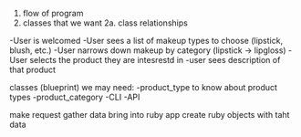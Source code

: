 1. flow of program
2. classes that we want 
  2a. class relationships


-User is welcomed
-User sees a list of makeup types to choose (lipstick, blush, etc.)
-User narrows down makeup by category (lipstick -> lipgloss)
-User selects the product they are intesrestd in 
-user sees description of that product


classes (blueprint) we may need: 
-product_type
  to know about product types
-product_category 
-CLI 
-API


make request
gather data
bring into ruby app
create ruby objects with taht data
